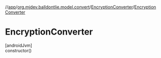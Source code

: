 //[app](../../../index.md)/[org.mjdev.balldontlie.model.convert](../index.md)/[EncryptionConverter](index.md)/[EncryptionConverter](-encryption-converter.md)

# EncryptionConverter

[androidJvm]\
constructor()
